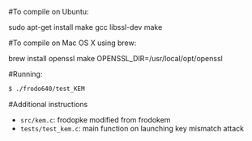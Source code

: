 #To compile on Ubuntu:

sudo apt-get install make gcc libssl-dev
make

#To compile on Mac OS X using brew:

brew install openssl
make OPENSSL_DIR=/usr/local/opt/openssl

#Running:
```sh
$ ./frodo640/test_KEM
```
#Additional instructions

- `src/kem.c`: frodopke modified from frodokem
- `tests/test_kem.c`: main function on launching key mismatch attack
  